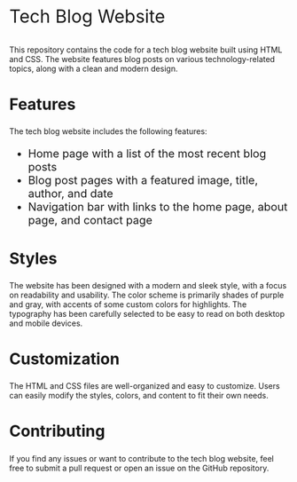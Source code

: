 <p style="font-size:32px;">Tech Blog Website</p>

<p>This repository contains the code for a tech blog website built using HTML and CSS. The website features blog posts on various technology-related topics, along with a clean and modern design.</p>

<h2 style="font-size:28px;">Features</h2>

<p>The tech blog website includes the following features:</p>

<ul style="font-size:20px;">
  <li>Home page with a list of the most recent blog posts</li>
  <li>Blog post pages with a featured image, title, author, and date</li>
  <li>Navigation bar with links to the home page, about page, and contact page</li>
</ul>

<h2 style="font-size:28px;">Styles</h2>

<p>The website has been designed with a modern and sleek style, with a focus on readability and usability. The color scheme is primarily shades of purple and gray, with accents of some custom colors for highlights. The typography has been carefully selected to be easy to read on both desktop and mobile devices.</p>

<h2 style="font-size:28px;">Customization</h2>

<p>The HTML and CSS files are well-organized and easy to customize. Users can easily modify the styles, colors, and content to fit their own needs.</p>

<h2 style="font-size:28px;">Contributing</h2>

<p>If you find any issues or want to contribute to the tech blog website, feel free to submit a pull request or open an issue on the GitHub repository.</p>
